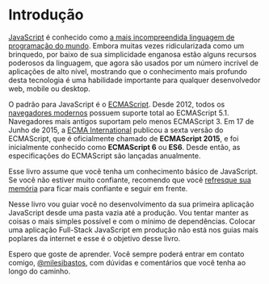 # Introdução

[JavaScript](https://developer.mozilla.org/pt-BR/docs/Web/JavaScript) é conhecido como [a mais incompreendida linguagem de programação do mundo](http://javascript.crockford.com/javascript.html). Embora muitas vezes ridicularizada como um brinquedo, por baixo de sua simplicidade enganosa estão alguns recursos poderosos da linguagem, que agora são usados por um número incrível de aplicações de alto nível, mostrando que o conhecimento mais profundo desta tecnologia é uma habilidade importante para qualquer desenvolvedor web, mobile ou desktop.

O padrão para JavaScript é o [ECMAScript](https://developer.mozilla.org/pt-BR/docs/Web/JavaScript/Language_Resources). Desde 2012, todos os [navegadores modernos](http://kangax.github.io/compat-table/es5/) possuem suporte total ao ECMAScript 5.1. Navegadores mais antigos suportam pelo menos ECMAScript 3. Em 17 de Junho de 2015, a [ECMA International](http://www.ecma-international.org/) publicou a sexta versão do ECMAScript, que é oficialmente chamado de **ECMAScript 2015**, e foi inicialmente conhecido como **ECMAScript 6** ou **ES6**. Desde então, as especificações do ECMAScript são lançadas anualmente.

Esse livro assume que você tenha um conhecimento básico de JavaScript. Se você não estiver muito confiante, recomendo que você [refresque sua memória](https://developer.mozilla.org/pt-BR/docs/Web/JavaScript/A_re-introduction_to_JavaScript) para ficar mais confiante e seguir em frente.

Nesse livro vou guiar você no desenvolvimento da sua primeira aplicação JavaScript desde uma pasta vazia até a produção. Vou tentar manter as coisas o mais simples possível e com o mínimo de dependências. Colocar uma aplicação Full-Stack JavaScript em produção não está nos guias mais poplares da internet e esse é o objetivo desse livro.

Espero que goste de aprender. Você sempre poderá entrar em contato comigo, [@milesibastos](https://twitter.com/milesibastos), com dúvidas e comentários que você tenha ao longo do caminho.
